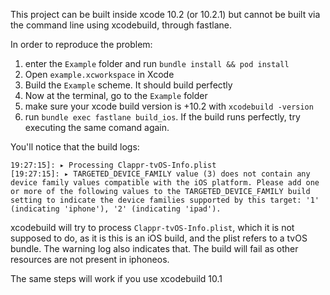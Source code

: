This project can be built inside xcode 10.2 (or 10.2.1) but cannot be built via the command line using xcodebuild, through fastlane.

In order to reproduce the problem:
1. enter the `Example` folder and run `bundle install && pod install`
2. Open `example.xcworkspace` in Xcode
3. Build the `Example` scheme. It should build perfectly
4. Now at the terminal, go to the `Example` folder
5. make sure your xcode build version is +10.2 with `xcodebuild -version`
6. run `bundle exec fastlane build_ios`. If the build runs perfectly, try executing the same comand again.

You'll notice that the build logs:
```
19:27:15]: ▸ Processing Clappr-tvOS-Info.plist
[19:27:15]: ▸ TARGETED_DEVICE_FAMILY value (3) does not contain any device family values compatible with the iOS platform. Please add one or more of the following values to the TARGETED_DEVICE_FAMILY build setting to indicate the device families supported by this target: '1' (indicating 'iphone'), '2' (indicating 'ipad').
```

xcodebuild will try to process `Clappr-tvOS-Info.plist`, which it is not supposed to do, as it is this is an iOS build, and the plist refers to a tvOS bundle. The warning log also indicates that. The build will fail as other resources are not present in iphoneos.

The same steps will work if you use xcodebuild 10.1
